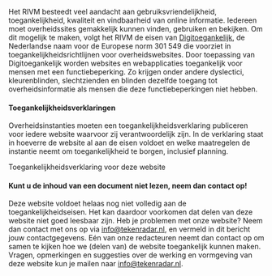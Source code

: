 Het RIVM besteedt veel aandacht aan gebruiksvriendelijkheid, toegankelijkheid, kwaliteit en vindbaarheid van online informatie. Iedereen moet overheidssites gemakkelijk kunnen vinden, gebruiken en bekijken. Om dit mogelijk te maken, volgt het RIVM de eisen van [Digitoegankelijk](https://www.digitoegankelijk.nl/), de Nederlandse naam voor de Europese norm 301 549 die voorziet in toegankelijkheidsrichtlijnen voor overheidswebsites. Door toepassing van Digitoegankelijk worden websites en webapplicaties toegankelijk voor mensen met een functiebeperking. Zo krijgen onder andere dyslectici, kleurenblinden, slechtzienden en blinden dezelfde toegang tot overheidsinformatie als mensen die deze functiebeperkingen niet hebben.

#### Toegankelijkheidsverklaringen
Overheidsinstanties moeten een toegankelijkheidsverklaring publiceren voor iedere website waarvoor zij verantwoordelijk zijn. In de verklaring staat in hoeverre de website al aan de eisen voldoet en welke maatregelen de instantie neemt om toegankelijkheid te borgen, inclusief planning.

Toegankelijkheidsverklaring voor deze website

#### Kunt u de inhoud van een document niet lezen, neem dan contact op!

Deze website voldoet helaas nog niet volledig aan de toegankelijkheidseisen. Het kan daardoor voorkomen dat delen van deze website niet goed leesbaar zijn. Heb je problemen met onze website? Neem dan contact met ons op via info@tekenradar.nl, en vermeld in dit bericht jouw contactgegevens. Eén van onze redacteuren neemt dan contact op om samen te kijken hoe we (delen van) de website toegankelijk kunnen maken. Vragen, opmerkingen en suggesties over de werking en vormgeving van deze website kun je mailen naar info@tekenradar.nl.

